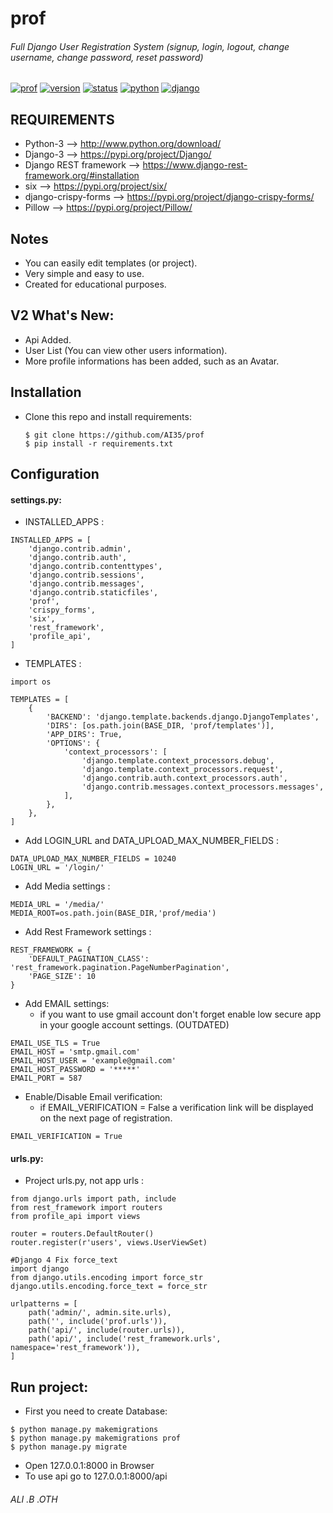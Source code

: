# prof
###### Full Django User Registration System (signup, login, logout, change username, change password, reset password)

[![prof](https://img.shields.io/badge/build-passing-brightgreen.svg)]()
[![version](https://img.shields.io/badge/version-2.0-green.svg)]()
[![status](https://img.shields.io/badge/status-stable-brightgreen.svg)]()
[![python](https://img.shields.io/badge/python-3-blue.svg)](http://www.python.org/download/)
[![django](https://img.shields.io/badge/django-3-blue.svg)](https://pypi.org/project/Django/)

## REQUIREMENTS
- Python-3 --> http://www.python.org/download/
- Django-3 --> https://pypi.org/project/Django/
- Django REST framework --> https://www.django-rest-framework.org/#installation
- six --> https://pypi.org/project/six/
- django-crispy-forms --> https://pypi.org/project/django-crispy-forms/
- Pillow --> https://pypi.org/project/Pillow/

## Notes
- You can easily edit templates (or project).
- Very simple and easy to use.
- Created for educational purposes.

## V2 What's New:
- Api Added.
- User List (You can view other users information).
- More profile informations has been added, such as an Avatar.

## Installation

- Clone this repo and install requirements:
	
	```
	$ git clone https://github.com/AI35/prof
	$ pip install -r requirements.txt
	```

## Configuration

#### settings.py:
- INSTALLED_APPS :
```
INSTALLED_APPS = [
    'django.contrib.admin',
    'django.contrib.auth',
    'django.contrib.contenttypes',
    'django.contrib.sessions',
    'django.contrib.messages',
    'django.contrib.staticfiles',
    'prof',
    'crispy_forms',
    'six',
    'rest_framework',
    'profile_api',
]
```
- TEMPLATES :
```
import os

TEMPLATES = [
    {
        'BACKEND': 'django.template.backends.django.DjangoTemplates',
        'DIRS': [os.path.join(BASE_DIR, 'prof/templates')],
        'APP_DIRS': True,
        'OPTIONS': {
            'context_processors': [
                'django.template.context_processors.debug',
                'django.template.context_processors.request',
                'django.contrib.auth.context_processors.auth',
                'django.contrib.messages.context_processors.messages',
            ],
        },
    },
]
```
- Add LOGIN_URL and DATA_UPLOAD_MAX_NUMBER_FIELDS :
```
DATA_UPLOAD_MAX_NUMBER_FIELDS = 10240
LOGIN_URL = '/login/'
```
- Add Media settings :
```
MEDIA_URL = '/media/'
MEDIA_ROOT=os.path.join(BASE_DIR,'prof/media')
```
- Add Rest Framework settings :
```
REST_FRAMEWORK = {
    'DEFAULT_PAGINATION_CLASS': 'rest_framework.pagination.PageNumberPagination',
    'PAGE_SIZE': 10
}
```
- Add EMAIL settings:
	- if you want to use gmail account don't forget enable low secure app in your google account settings. (OUTDATED)
```
EMAIL_USE_TLS = True
EMAIL_HOST = 'smtp.gmail.com'
EMAIL_HOST_USER = 'example@gmail.com'
EMAIL_HOST_PASSWORD = '*****'
EMAIL_PORT = 587
```
- Enable/Disable Email verification:
    - if EMAIL_VERIFICATION = False a verification link will be displayed on the next page of registration.
```
EMAIL_VERIFICATION = True
```
#### urls.py:
- Project urls.py, not app urls :
```
from django.urls import path, include
from rest_framework import routers
from profile_api import views

router = routers.DefaultRouter()
router.register(r'users', views.UserViewSet)

#Django 4 Fix force_text
import django
from django.utils.encoding import force_str
django.utils.encoding.force_text = force_str

urlpatterns = [
    path('admin/', admin.site.urls),
    path('', include('prof.urls')),
    path('api/', include(router.urls)),
    path('api/', include('rest_framework.urls', namespace='rest_framework')),
]

```

## Run project:
- First you need to create Database:
```
$ python manage.py makemigrations
$ python manage.py makemigrations prof
$ python manage.py migrate
```
- Open 127.0.0.1:8000 in Browser
- To use api go to 127.0.0.1:8000/api

###### ALI .B .OTH
